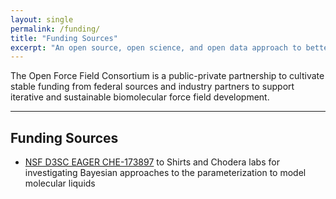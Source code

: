 ```yaml
---
layout: single
permalink: /funding/
title: "Funding Sources"
excerpt: "An open source, open science, and open data approach to better biomolecular force fields"
---
```


The Open Force Field Consortium is a public-private partnership to cultivate stable funding from federal sources and industry partners to support iterative and sustainable biomolecular force field development.

---

## Funding Sources
- [NSF D3SC EAGER CHE-173897](https://www.nsf.gov/awardsearch/showAward?AWD_ID=1738979&HistoricalAwards=false) to Shirts and Chodera labs for investigating Bayesian approaches to the parameterization to model molecular liquids
